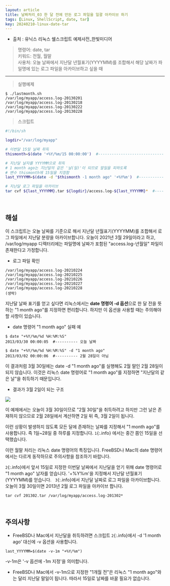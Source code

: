 ```yaml
---
layout: article
title: 날짜처리_03 한 달 전에 만든 로그 파일을 일괄 아카이브 하기
tags: [Linux, ShellScript, date, tar]
key: 20240210-linux-date-tar
---
```


- 출처 : 유닉스 리눅스 쉘스크립트 예제사전_한빛미디어

> 명령어: date, tar  
> 키워드: 전월, 월말   
> 사용처: 오늘 날짜에서 지난달 년월표기(YYYYMM)를 조합해서 해당 날짜가 파일명에 있는 로그 파일을 아카이브하고 싶을 때

--- 

> 실행예제

```
$ ./lastmonth.sh
/var/log/myapp/access.log-20130201
/var/log/myapp/access.log-20130218
/var/log/myapp/access.log-20130222
/var/log/myapp/access.log-20130228
```

> 스크립트

```bash
#!/bin/sh

logdir="/var/log/myapp"

# 이번달 15일 날짜 취득
thismonth=$(date '+%Y/%m/15 00:00:00')  #----------------------------- 1

# 지난달 날자를 YYYYMM으로 취득
# 1 month ago는 지난달의 같은 '날(일)'이 되므로 말일을 피하도록
# 변수 thismonth에 15일을 지정함
last_YYYYMM=$(date -d "$thismonth -1 month ago" '+%Y%m')  #----------- 2

# 지난달 로그 파일을 아카이브
tar cvf ${last_YYYYMM}.tar ${logdir}/access.log-${last_YYYYMM}*  #---- 3
```

&nbsp;
&nbsp;

## **해설**

이 스크립트는 오늘 날짜를 기준으로 해서 지난달 년월표기(YYYYMM)를 조합해서 로그 파일에서 지난달 분량을 아카이브합니다. 오늘이 2021년 3월 29일이라고 하고, /var/log/myapp 디렉터리에는 파일명에 날짜가 포함된 "access.log-년월일" 파일이 존재한다고 가정합니다.

- 로그 파일 확인

```
/var/log/myapp/access.log-20210224
/var/log/myapp/access.log-20210225
/var/log/myapp/access.log-20210226
/var/log/myapp/access.log-20210227
/var/log/myapp/access.log-20210228
(생략)
```
지난달 날짜 표기를 얻고 싶다면 리눅스에서는 **date 명령어 -d 옵션**으로 한 달 전을 뜻하는 "1 month ago"를 지정하면 편리합니다. 하지만 이 옵션을 사용할 때는 주의해야 할 사항이 있습니다.

- date 명령어 "1 month ago" 실패 예

```
$ date "+%Y/%m/%d %H:%M:%S"
2013/03/30 00:00:05  #---------- 오늘 날짜

$ date "+%Y/%m/%d %H:%M:%S" -d "1 month ago"
2013/03/02 00:00:06  #---------- 2월 28일이 아님
```

이 결과처럼 3월 30일에는 date -d "1 month ago"를 실행해도 2월 말인 2월 28일이 되지 않습니다. 이것은 리눅스 date 명령어로 "1 month ago"를 지정하면 "지난달의 같은 날"을 취득하기 때문입니다.

- 결과가 3월 2일이 되는 구조

<img src='http://drive.google.com/thumbnail?id=1lw8XSVWw-YmTwkqD5LMaSbh_J0eGrQb-&sz=w1000' /><br>

이 예제에서는 오늘이 3월 30일이므로 "2월 30일"을 취득하려고 하지만 그런 날은 존재하지 않으므로 2월 28일에서 계산하면 2일 뒤 즉, 3월 2일이 됩니다.

이런 상황이 발생하지 않도록 모든 달에 존재하는 날짜를 지정해서 "1 month ago"를 사용합니다. 즉 1일~28일 중 하루를 지정합니다. `1`{:.info} 에서는 중간 쯤인 15일을 선택했습니다.

이런 월말 처리는 리눅스 date 명령어의 특징입니다. FreeBSD나 Mac의 date 명령어에서는 다르게 동작하므로 주의사항을 참조하기 바랍니다.

`2`{:.info}에서 앞서 15일로 지정한 이번달 날짜에서 지난달을 얻기 위해 date 명령어로 "1 month ago" 날자를 얻습니다. '+%Y%m'을 지정해서 지난달 년월표기(YYYYMM)를 얻습니다.
 
`3`{:.info}에서 지난달 날짜로 로그 파일을 아카이브합니다. 오늘이 3월 30일이면 2013년 2월 로그 파일을 아카이브 합니다.

```
tar cvf 201302.tar /var/log/myapp/access.log-201302*
```

&nbsp;
&nbsp;

## **주의사항**

- FreeBSD나 Mac에서 지난달을 취득하려면 스크립트 `2`{:.info}에서 -d '1 month ago' 대신에 -v 옵션을 사용합니다.

```
last_YYYYMM=$(date -v-1m "+%Y/%m")
```

-v-1m은 '-v 옵션에 -1m 지정'을 의미합니다.

- FreeBSD나 Mac에서 -v-1m으로 지정한 "1개월 전"은 리눅스 "1 month ago"와는 달리 지난달 말일이 됩니다. 따라서 15일로 날짜를 바꿀 필요가 없습니다.

